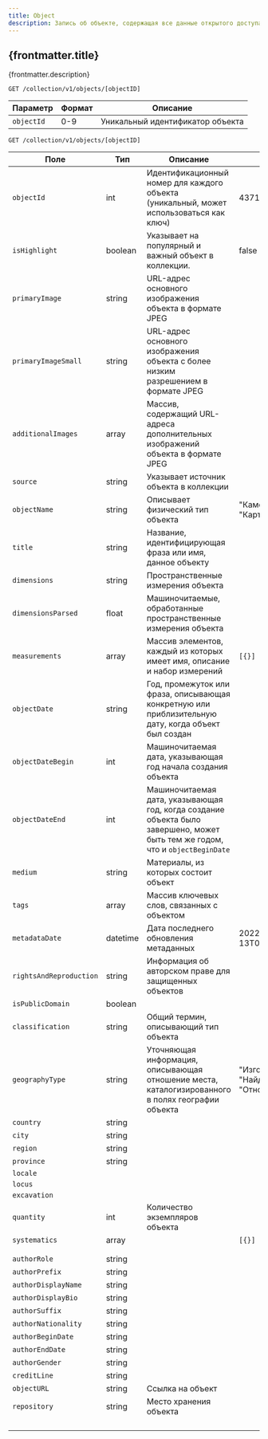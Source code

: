 ```yaml
---
title: Object
description: Запись об объекте, содержащая все данные открытого доступа о нём.
---
```


## {frontmatter.title}

<p>{frontmatter.description}</p>

```
GET /collection/v1/objects/[objectID]
```

| Параметр   | Формат | Описание                         |
| ---------- | ------ | -------------------------------- |
| `objectId` | 0-9    | Уникальный идентификатор объекта |

```
GET /collection/v1/objects/[objectID]
```

| Поле                    | Тип      | Описание                                                                                                                      | Пример                                      |
| ----------------------- | -------- | ----------------------------------------------------------------------------------------------------------------------------- | ------------------------------------------- |
| `objectId`              | int      | Идентификационный номер для каждого объекта (уникальный, может использоваться как ключ)                                       | 437133                                      |
| `isHighlight`           | boolean  | Указывает на популярный и важный объект в коллекции.                                                                          | false                                       |
| `primaryImage`          | string   | URL-адрес основного изображения объекта в формате JPEG                                                                        |                                             |
| `primaryImageSmall`     | string   | URL-адрес основного изображения объекта с более низким разрешением в формате JPEG                                             |                                             |
| `additionalImages`      | array    | Массив, содержащий URL-адреса дополнительных изображений объекта в формате JPEG                                               |                                             |
| `source`                | string   | Указывает источник объекта в коллекции                                                                                        |                                             |
| `objectName`            | string   | Описывает физический тип объекта                                                                                              | "Камень", "Картина", "Ваза"                 |
| `title`                 | string   | Название, идентифицирующая фраза или имя, данное объекту                                                                      |                                             |
| `dimensions`            | string   | Пространственные измерения объекта                                                                                            |                                             |
| `dimensionsParsed`      | float    | Машиночитаемые, обработанные пространственные измерения объекта                                                               |                                             |
| `measurements`          | array    | Массив элементов, каждый из которых имеет имя, описание и набор измерений                                                     | `[{}]`                                      |
| `objectDate`            | string   | Год, промежуток или фраза, описывающая конкретную или приблизительную дату, когда объект был создан                           |                                             |
| `objectDateBegin`       | int      | Машиночитаемая дата, указывающая год начала создания объекта                                                                  |                                             |
| `objectDateEnd`         | int      | Машиночитаемая дата, указывающая год, когда создание объекта было завершено, может быть тем же годом, что и `objectBeginDate` |                                             |
| `medium`                | string   | Материалы, из которых состоит объект                                                                                          |                                             |
| `tags`                  | array    | Массив ключевых слов, связанных с объектом                                                                                    |                                             |
| `metadataDate`          | datetime | Дата последнего обновления метаданных                                                                                         | 2022-07-13T00:00:00.000Z                    |
| `rightsAndReproduction` | string   | Информация об авторском праве для защищенных объектов                                                                         |                                             |
| `isPublicDomain`        | boolean  |                                                                                                                               |                                             |
| `classification`        | string   | Общий термин, описывающий тип объекта                                                                                         |                                             |
| `geographyType`         | string   | Уточняющая информация, описывающая отношение места, каталогизированного в полях географии объекта                             | "Изготовлено в", "Найдено в", "Относится к" |
| `country`               | string   |                                                                                                                               |                                             |
| `city`                  | string   |                                                                                                                               |                                             |
| `region`                | string   |                                                                                                                               |                                             |
| `province`              | string   |                                                                                                                               |                                             |
| `locale`                |          |                                                                                                                               |                                             |
| `locus`                 |          |                                                                                                                               |                                             |
| `excavation`            |          |                                                                                                                               |                                             |
| `quantity`              | int      | Количество экземпляров объекта                                                                                                |                                             |
| `systematics`           | array    |                                                                                                                               | `[{}]`                                      |
|                         |          |                                                                                                                               |                                             |
|                         |          |                                                                                                                               |                                             |
| `authorRole`            | string   |                                                                                                                               |                                             |
| `authorPrefix`          | string   |                                                                                                                               |                                             |
| `authorDisplayName`     | string   |                                                                                                                               |                                             |
| `authorDisplayBio`      | string   |                                                                                                                               |                                             |
| `authorSuffix`          | string   |                                                                                                                               |                                             |
| `authorNationality`     | string   |                                                                                                                               |                                             |
| `authorBeginDate`       | string   |                                                                                                                               |                                             |
| `authorEndDate`         | string   |                                                                                                                               |                                             |
| `authorGender`          | string   |                                                                                                                               |                                             |
| `creditLine`            | string   |                                                                                                                               |                                             |
| `objectURL`             | string   | Ссылка на объект                                                                                                              |                                             |
| `repository`            | string   | Место хранения объекта                                                                                                        |                                             |
|                         |          |                                                                                                                               |                                             |
|                         |          |                                                                                                                               |                                             |
|                         |          |                                                                                                                               |                                             |
|                         |          |                                                                                                                               |                                             |
